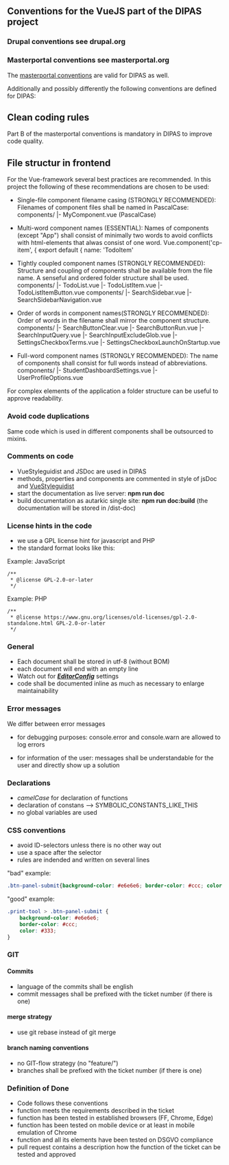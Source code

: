 ## Conventions for the VueJS part of the DIPAS project
### Drupal conventions see drupal.org
### Masterportal conventions see masterportal.org

The [masterportal conventions](https://bitbucket.org/geowerkstatt-hamburg/masterportal/src/dev/doc/conventions) are valid for DIPAS as well.

Additionally and possibly differently the following conventions are defined for DIPAS:

## Clean coding rules
Part B of the masterportal conventions is mandatory in DIPAS to improve code quality.

## File structur in frontend
For the Vue-framework several best practices are recommended. In this project the following of these recommendations are chosen to be used:

- Single-file component filename casing (STRONGLY RECOMMENDED): Filenames of component files shall be named in  PascalCase:
components/
|- MyComponent.vue (PascalCase)

- Multi-word component names (ESSENTIAL): Names of components (except "App") shall consist of minimally two words to avoid conflicts with html-elements that alwas consist of one word.
Vue.component('cp-item', {
export default {
name: 'TodoItem'

- Tightly coupled component names (STRONGLY RECOMMENDED): Structure and coupling of components shall be available from the file name. A senseful and ordered folder structure shall be used.
components/
|- TodoList.vue
|- TodoListItem.vue
|- TodoListItemButton.vue
components/
|- SearchSidebar.vue
|- SearchSidebarNavigation.vue

- Order of words in component names(STRONGLY RECOMMENDED): Order of words in the filename shall mirror the component structure.
components/
|- SearchButtonClear.vue
|- SearchButtonRun.vue
|- SearchInputQuery.vue
|- SearchInputExcludeGlob.vue
|- SettingsCheckboxTerms.vue
|- SettingsCheckboxLaunchOnStartup.vue

- Full-word component names (STRONGLY RECOMMENDED): The name of components shall consist for full words instead of abbreviations.
components/
|- StudentDashboardSettings.vue
|- UserProfileOptions.vue

For complex elements of the application a folder structure can be useful to approve readability.

### Avoid code duplications
Same code which is used in different components shall be outsourced to mixins.

### Comments on code

- VueStyleguidist and JSDoc are used in DIPAS
- methods, properties and components are commented in style of jsDoc and [VueStyleguidist](https://vue-styleguidist.github.io/docs/GettingStarted.html)
- start the documentation as live server: **npm run doc**
- build documentation as autarkic single site: **npm run doc:build** (the documentation will be stored in /dist-doc)

### License hints in the code

- we use a GPL license hint for javascript and PHP
- the standard format looks like this:

Example: JavaScript
````
/**
 * @license GPL-2.0-or-later
 */
````
Example: PHP
````
/**
 * @license https://www.gnu.org/licenses/old-licenses/gpl-2.0-standalone.html GPL-2.0-or-later
 */
````

### General

- Each document shall be stored in utf-8 (without BOM)
- each document will end with an empty line
- Watch out for [***EditorConfig***](http://editorconfig.org/) settings
- code shall be documented inline as much as necessary to enlarge maintainability

### Error messages
We differ between error messages

- for debugging purposes: console.error and console.warn are allowed to log errors

- for information of the user: messages shall be understandable for the user and directly show up a solution

### Declarations
- *camelCase* for declaration of functions
- declaration of constans --> SYMBOLIC_CONSTANTS_LIKE_THIS
- no global variables are used

### CSS conventions
- avoid ID-selectors unless there is no other way out
- use a space after the selector
- rules are indended and written on several lines


"bad" example:
```css
.btn-panel-submit{background-color: #e6e6e6; border-color: #ccc; color: #333;}
```

"good" example:
```css
.print-tool > .btn-panel-submit {
    background-color: #e6e6e6;
    border-color: #ccc;
    color: #333;
}
```



### GIT

#### Commits
- language of the commits shall be english
- commit messages shall be prefixed with the ticket number (if there is one)

#### merge strategy
- use git rebase instead of git merge

#### branch naming conventions
- no GIT-flow strategy (no "feature/")
- branches shall be prefixed with the ticket number (if there is one)


### Definition of Done
- Code follows these conventions
- function meets the requirements described in the ticket
- function has been tested in established browsers (FF, Chrome, Edge)
- function has been tested on mobile device or at least in mobile emulation of Chrome
- function and all its elements have been tested on DSGVO compliance
- pull request contains a description how the function of the ticket can be tested and approved
